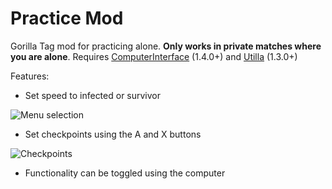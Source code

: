# Practice Mod
Gorilla Tag mod for practicing alone. **Only works in private matches where you are alone**.
Requires [ComputerInterface](https://github.com/ToniMacaroni/ComputerInterface) (1.4.0+) and [Utilla](https://github.com/legoandmars/Utilla) (1.3.0+)

Features:
* Set speed to infected or survivor

![Menu selection](Gifs/speed.gif)

* Set checkpoints using the A and X buttons

![Checkpoints](Gifs/checkpoint.gif)

* Functionality can be toggled using the computer
